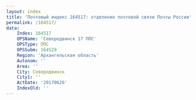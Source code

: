 ```yaml
---
layout: index
title: 'Почтовый индекс 164517: отделение почтовой связи Почты России'
permalink: /164517/
data:
    Index: 164517
    OPSName: 'Северодвинск 17 ППС'
    OPSType: ППС
    OPSSubm: 164529
    Region: 'Архангельская область'
    Autonom: ''
    Area: ''
    City: Северодвинск
    City1: ''
    ActDate: '20170626'
    IndexOld: ''
---
```

